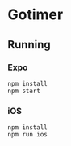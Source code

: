 # Gotimer

## Running

### Expo

    npm install
    npm start

### iOS

    npm install
    npm run ios
